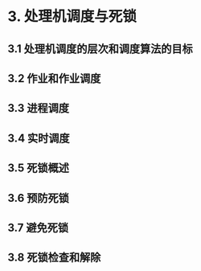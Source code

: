 # 3. 处理机调度与死锁
## 3.1 处理机调度的层次和调度算法的目标
## 3.2 作业和作业调度
## 3.3 进程调度
## 3.4 实时调度
## 3.5 死锁概述
## 3.6 预防死锁
## 3.7 避免死锁
## 3.8 死锁检查和解除
